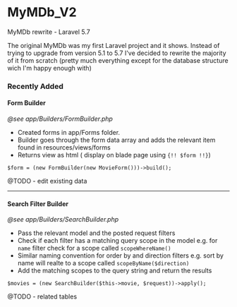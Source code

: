 # MyMDb_V2

MyMDb rewrite - Laravel 5.7

The original MyMDb was my first Laravel project and it shows. Instead of trying to upgrade from version 5.1 to 5.7 I've decided to rewrite the majority of it from scratch (pretty much everything except for the database structure wich I'm happy enough with)


### Recently Added

#### Form Builder

_@see app/Builders/FormBuilder.php_

- Created forms in app/Forms folder. 
- Builder goes through the form data array and adds the relevant item found in resources/views/forms
- Returns view as html ( display on blade page using `{!! $form !!}`)

```
$form = (new FormBuilder(new MovieForm()))->build();
```

@TODO - edit existing data

---


#### Search Filter Builder

_@see app/Builders/SearchBuilder.php_

- Pass the relevant model and the posted request filters
- Check if each filter has a matching query scope in the model e.g. for `name` filter check for a scope called `scopeWhereName()`
- Similar naming convention for order by and direction filters e.g. sort by name will realte to a scope called `scopeByName($direction)`
- Add the matching scopes to the query string and return the results

```
$movies = (new SearchBuilder($this->movie, $request))->apply();
```

@TODO - related tables
